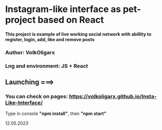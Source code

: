 # Instagram-like interface as pet-project based on React

#### This project is example of live working social network with abillity to register, login, add, like and remove posts

### Author: VolkOligarx

### Lng and environment: JS + React

## Launching ===>

### You can check on pages: https://volkoligarx.github.io/Insta-Like-Interface/

Type in console **"npm install"**, then **"npm start"**

12.05.2023
